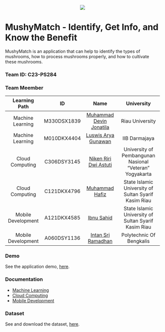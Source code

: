 <p align="center">
  <img src="https://user-images.githubusercontent.com/97390837/245878082-301a6497-daf0-4ee5-a96d-2cad8031a097.png">
</p>

# MushyMatch - Identify, Get Info, and Know the Benefit
MushyMatch is an application that can help to identify the types of mushrooms, how to process mushrooms properly, and how to cultivate these mushrooms.

### Team ID: C23-PS284

### Team Meember

| Learning Path | ID | Name | University |
| :---------: | :---------------------------: | :--------------------: | :-----------------------------------------: |
| Machine Learning | M330DSX1839 | [Muhammad Devin Jonatila](https://github.com/mhddevin) | Riau University | 
| Machine Learning | M010DKX4404 | [Luswis Arya Gunawan](https://github.com/luswisarya) | IIB Darmajaya |
| Cloud Computing | C306DSY3145 | [Niken Riri Dwi Astuti](https://github.com/nikenriri) | University of Pembangunan Nasional “Veteran” Yogyakarta |
| Cloud Computing | C121DKX4796 | [Muhammad Hafiz](https://github.com/Fiiizzz) | State Islamic University of Sultan Syarif Kasim Riau |
| Mobile Development | A121DKX4585 | [Ibnu Sahid](https://github.com/IBNU-SAHID) | State Islamic University of Sultan Syarif Kasim Riau |
| Mobile Development | A060DSY1136 | [Intan Sri Ramadhan](https://github.com/intansriramadhan) | Polytechnic Of Bengkalis |

### Demo 
See the application demo, [here](https://drive.google.com/drive/folders/1lnOU_NQ7F-If_u_Ci2rXMme1iVLi-f8D?usp=sharing).

### Documentation
- [Machine Learning](https://github.com/luswisarya/ML-MushyMatch)
- [Cloud Computing](https://github.com/nikenriri/APIMD-MushyMatch2)
- [Mobile Development](https://github.com/IBNU-SAHID/MushyMatch)


### Dataset
See and download the dataset, [here](https://drive.google.com/drive/folders/1c2yqdQncNwAM5s0Z2LxaDW2uiIBxFjCy?usp=sharing).
